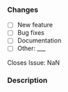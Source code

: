 <!--
Please read the contributing guidelines to contribute properly!
Contributing Guidelines: https://github.com/fbrettnich/whmcs-supportpin-module/blob/main/.github/CONTRIBUTING.md
-->

### Changes

- [ ] New feature
- [ ] Bug fixes
- [ ] Documentation
- [ ] Other: \___ <!-- Insert another type -->

Closes Issue: NaN <!-- Replace 'NaN' with a issue number that belongs to this pull request. -->

### Description

<!-- A clear and concise description of what the pull request does exactly -->
